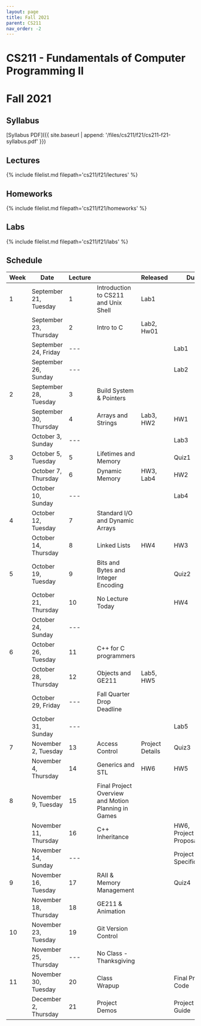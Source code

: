 ```yaml
---
layout: page
title: Fall 2021
parent: CS211
nav_order: -2
---
```


# CS211 - Fundamentals of Computer Programming II
# Fall 2021

## Syllabus

[Syllabus PDF]({{ site.baseurl | append: '/files/cs211/f21/cs211-f21-syllabus.pdf' }})

## Lectures

{% include filelist.md filepath='cs211/f21/lectures' %}

## Homeworks

{% include filelist.md filepath='cs211/f21/homeworks' %}

## Labs

{% include filelist.md filepath='cs211/f21/labs' %}

## Schedule

| Week | Date                   | Lecture |                                                        | Released        | Due                   |
|------|------------------------|---------|--------------------------------------------------------|-----------------|-----------------------|
| 1    | September 21, Tuesday  | 1       | Introduction to CS211 and Unix Shell                   | Lab1            |                       |
|      | September 23, Thursday | 2       | Intro to C                                             | Lab2, Hw01      |                       |
|      | September 24, Friday   | ---     |                                                        |                 | Lab1                  |
|      | September 26, Sunday   | ---     |                                                        |                 | Lab2                  |
| 2    | September 28, Tuesday  | 3       | Build System & Pointers                                |                 |                       |
|      | September 30, Thursday | 4       | Arrays and Strings                                     | Lab3, HW2       | HW1                   |
|      | October 3,    Sunday   | ---     |                                                        |                 | Lab3                  |
| 3    | October 5,    Tuesday  | 5       | Lifetimes and Memory                                   |                 | Quiz1                 |
|      | October 7,    Thursday | 6       | Dynamic Memory                                         | HW3, Lab4       | HW2                   |
|      | October 10,   Sunday   | ---     |                                                        |                 | Lab4                  |
| 4    | October 12,   Tuesday  | 7       | Standard I/O and Dynamic Arrays                        |                 |                       |
|      | October 14,   Thursday | 8       | Linked Lists                                           | HW4             | HW3                   |
| 5    | October 19,   Tuesday  | 9       | Bits and Bytes and Integer Encoding                    |                 | Quiz2                 |
|      | October 21,   Thursday | 10      | No Lecture Today                                       |                 | HW4                   |
|      | October 24,   Sunday   | ---     |                                                        |                 |                       |
| 6    | October 26,   Tuesday  | 11      | C++ for C programmers                                  |                 |                       |
|      | October 28,   Thursday | 12      | Objects and GE211                                      | Lab5, HW5       |                       |
|      | October 29,   Friday   | ---     | Fall Quarter Drop Deadline                             |                 |                       |
|      | October 31,   Sunday   | ---     |                                                        |                 | Lab5                  |
| 7    | November 2,   Tuesday  | 13      | Access Control                                         | Project Details | Quiz3                 |
|      | November 4,   Thursday | 14      | Generics and STL                                       | HW6             | HW5                   |
| 8    | November 9,   Tuesday  | 15      | Final Project Overview and Motion Planning in Games    |                 |                       |
|      | November 11,  Thursday | 16      | C++ Inheritance                                        |                 | HW6, Project Proposal |
|      | November 14,  Sunday   | ---     |                                                        |                 | Project Specification |
| 9    | November 16,  Tuesday  | 17      | RAII & Memory Management                               |                 | Quiz4                 |
|      | November 18,  Thursday | 18      | GE211 & Animation                                      |                 |                       |
| 10   | November 23,  Tuesday  | 19      | Git Version Control                                    |                 |                       |
|      | November 25,  Thursday | ---     | No Class - Thanksgiving                                |                 |                       |
| 11   | November 30,  Tuesday  | 20      | Class Wrapup                                           |                 | Final Project Code    |
|      | December 2,   Thursday | 21      | Project Demos                                          |                 | Project Eval Guide    |

